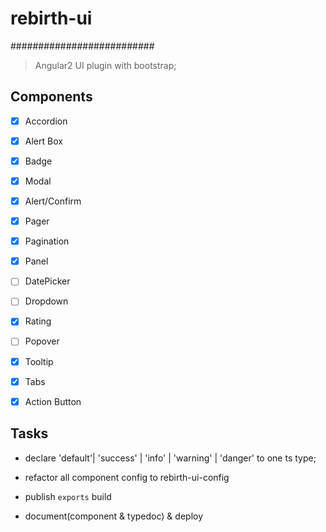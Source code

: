 # rebirth-ui
##########################
> Angular2 UI plugin with bootstrap;

## Components

- [x] Accordion
- [x] Alert Box
- [x] Badge
- [x] Modal
- [x] Alert/Confirm
- [x] Pager
- [x] Pagination
- [x] Panel
- [ ] DatePicker
- [ ] Dropdown
- [x] Rating
- [ ] Popover
- [x] Tooltip
- [x] Tabs
- [x] Action Button


## Tasks

- declare 'default'| 'success' | 'info' | 'warning' | 'danger' to one ts type; 

- refactor all component config to rebirth-ui-config

- publish `exports` build

- document(component & typedoc) & deploy

